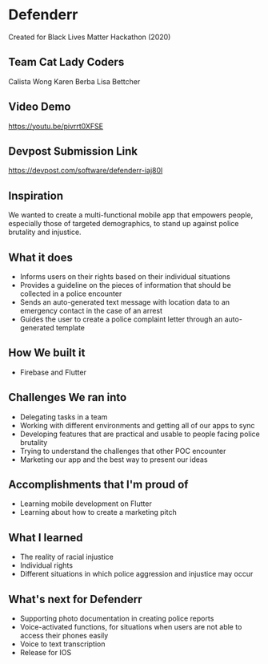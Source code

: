 # Defenderr
Created for Black Lives Matter Hackathon (2020)

## Team Cat Lady Coders
Calista Wong
Karen Berba
Lisa Bettcher

## Video Demo
https://youtu.be/pivrrt0XFSE

## Devpost Submission Link
https://devpost.com/software/defenderr-iaj80l

## Inspiration
We wanted to create a multi-functional mobile app that empowers people, especially those of targeted demographics, to stand up against police brutality and injustice.

## What it does
* Informs users on their rights based on their individual situations
* Provides a guideline on the pieces of information that should be collected in a police encounter
* Sends an auto-generated text message with location data to an emergency contact in the case of an arrest
* Guides the user to create a police complaint letter through an auto-generated template

## How We built it
* Firebase and Flutter

## Challenges We ran into
* Delegating tasks in a team
* Working with different environments and getting all of our apps to sync
* Developing features that are practical and usable to people facing police brutality
* Trying to understand the challenges that other POC encounter
* Marketing our app and the best way to present our ideas

## Accomplishments that I'm proud of
* Learning mobile development on Flutter
* Learning about how to create a marketing pitch

## What I learned
* The reality of racial injustice
* Individual rights
* Different situations in which police aggression and injustice may occur

## What's next for Defenderr
* Supporting photo documentation in creating police reports
* Voice-activated functions, for situations when users are not able to access their phones easily
* Voice to text transcription
* Release for IOS
